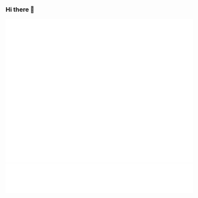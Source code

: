 ### Hi there 👋

![david github metrics](./github-metrics.svg)
![mildly interesting facts](./metrics.plugin.habits.facts.svg)
